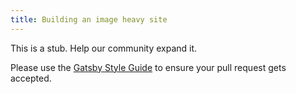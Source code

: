 ```yaml
---
title: Building an image heavy site
---
```


This is a stub. Help our community expand it.

Please use the [Gatsby Style Guide](/docs/gatsby-style-guide/) to ensure your
pull request gets accepted.
